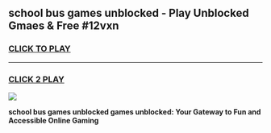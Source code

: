 
## school bus games unblocked - Play Unblocked Gmaes & Free #12vxn
<h3>
<a href="https://news.freeplayer.one?title=school_bus_games_unblocked&ref=03M">CLICK TO PLAY</a></h3>
<hr>

<h3>
<a href="https://news.freeplayer.one?title=school_bus_games_unblocked&ref=03M">CLICK 2 PLAY</a>
  
</h3>

<a href="https://news.freeplayer.one?title=school_bus_games_unblocked&ref=03M"><img src="https://clearcache.store/games.png"></a>


**school bus games unblocked games unblocked: Your Gateway to Fun and Accessible Online Gaming**
